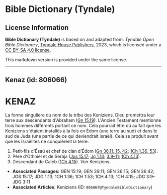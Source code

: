 # Bible Dictionary (Tyndale)

## License Information

**Bible Dictionary (Tyndale)** is based on and adapted from: _Tyndale Open Bible Dictionary_, [Tyndale House Publishers](https://tyndaleopenresources.com/), 2023, which is licensed under a [CC BY-SA 4.0 license](https://creativecommons.org/licenses/by-sa/4.0/legalcode.en).

This markdown version is provided under the same license.



--------------------------------

## Kenaz (id: 806066)

KENAZ
=====

La forme singulière du nom de la tribu des Keniziens. Dieu promettra leur terre aux descendants d'Abraham ([Gn 15\.19](https://ref.ly/Gen15:19)). L'Ancien Testament mentionne trois hommes différents portant ce nom. Cela pourrait être dû au fait que les Keniziens s'étaient installés à la fois en Édom (une terre au sud) et dans le sud de Juda (une partie de ce qui deviendrait Israël). Cela se produit avant que les Israélites ne conquièrent la terre.

1. Petit\-fils d'Ésaü et chef de clan d'Édom ([Gn 36\.11, 15, 42](https://ref.ly/Gen36:11,Gen36:15,Gen36:42); [1Ch 1\.36, 53](https://ref.ly/1Chr1:36,1Chr1:53)).
2. Père d'Othniel et de Seraja ([Jos 15\.17](https://ref.ly/Josh15:17); [Jg 1\.13](https://ref.ly/Judg1:13); [3\.9–11](https://ref.ly/Judg3:9-Judg3:11); [1Ch 4\.13](https://ref.ly/1Chr4:13)).
3. Descendant de Caleb ([1Ch 4\.15](https://ref.ly/1Chr4:15)). *Voir* Keniziens.

* **Associated Passages:** GEN 15:19; GEN 36:11; GEN 36:15; GEN 36:42; JOS 15:17; JDG 1:13; 1CH 1:36; 1CH 1:53; 1CH 4:13; 1CH 4:15; JDG 3:9–JDG 3:11
* **Associated Articles:** Keniziens (ID: `806067@TyndaleBibleDictionary`)

